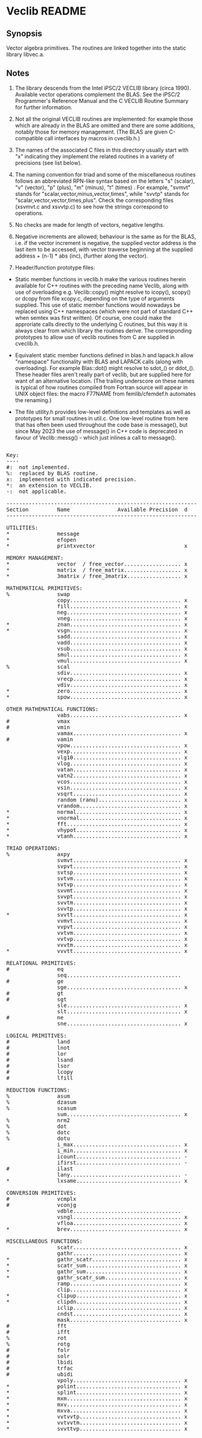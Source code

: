 Veclib README
=============

Synopsis
--------

Vector algebra primitives.  The routines are linked together into the
static library libvec.a.

Notes 
-----

1. The library descends from the Intel iPSC/2 VECLIB library (circa
1990).  Available vector operations complement the BLAS.  See the
iPSC/2 Programmer's Reference Manual and the C VECLIB Routine Summary
for further information.

2. Not all the original VECLIB routines are implemented: for example
those which are already in the BLAS are omitted and there are some
additions, notably those for memory management.  (The BLAS are given
C-compatible call interfaces by macros in cveclib.h.)

3. The names of the associated C files in this directory usually start
with "x" indicating they implement the related routines in a variety
of precisions (see list below).

4. The naming convention for triad and some of the miscellaneous
routines follows an abbreviated RPN-like syntax based on the letters
"s" (scalar), "v" (vector), "p" (plus), "m" (minus), "t" (times) .
For example, "svmvt" stands for "scalar,vector,minus,vector,times",
while "svvtp" stands for "scalar,vector,vector,times,plus".  Check the
corresponding files (xsvmvt.c and xsvvtp.c) to see how the strings
correspond to operations.

5. No checks are made for length of vectors, negative lengths.
	
6. Negative increments are allowed; behaviour is the same as for the
BLAS, i.e. if the vector increment is negative, the supplied
vector address is the last item to be accessed, with vector traverse
beginning at the supplied address + (n-1) * abs (inc), (further along
the vector).

7. Header/function prototype files:

* Static member functions in veclib.h make the various routines herein
  available for C++ routines with the preceding name Veclib, along
  with use of overloading e.g. Veclib::copy() might resolve to
  icopy(), scopy() or dcopy from file xcopy.c, depending on the type
  of arguments supplied.  This use of static member functions would
  nowadays be replaced using C++ namespaces (which were not part of
  standard C++ when semtex was first written).  Of course, one could
  make the approriate calls directly to the underlying C routines, but
  this way it is always clear from which library the routines derive.
  The corresponding prototypes to allow use of veclib routines from C
  are supplied in cveclib.h.

* Equivalent static member functions defined in blas.h and lapack.h
  allow "namespace" functionality with BLAS and LAPACK calls (along
  with overloading).  For example Blas::dot() might resolve to sdot_()
  or ddot_().  These header files aren't really part of veclib, but
  are supplied here for want of an alternative location.  (The
  trailing underscore on these names is typical of how routines
  compiled from Fortran source will appear in UNIX object files: the
  macro F77NAME from femlib/cfemdef.h automates the renaming.)

* The file utility.h provides low-level definitions and templates as
  well as prototypes for small routines in util.c.  One low-level
  routine from here that has often been used throughout the code base
  is message(), but since May 2023 the use of message() in C++ code is
  deprecated in favour of Veclib::messg() - which just inlines a call
  to message().

<pre>

Key:
----
#:	not implemented.
%:	replaced by BLAS routine.
x:	implemented with indicated precision.
*:	an extension to VECLIB.
-:	not applicable.

-----------------------------------------------------------------------------
Section         Name               Available Precision	d   s   c   z   i
-----------------------------------------------------------------------------

UTILITIES:
*               message
*               efopen
*               printxvector                            x   x           x

MEMORY MANAGEMENT:
*               vector  / free_vector.................. x   x   x   x   x
*               matrix  / free_matrix.................. x   x   x   x   x
*               3matrix / free_3matrix................. x   x   x   x   x

MATHEMATICAL PRIMITIVES:
%               swap
                copy................................... x   x           x
                fill................................... x   x           x
                neg.................................... x   x           x
                vneg................................... x   x           x
*               znan................................... x   x
*               vsgn................................... x   x           x
                sadd................................... x   x           x
                vadd................................... x   x           x
                vsub................................... x   x           x
                smul................................... x   x           x
                vmul................................... x   x           x
%               scal
                sdiv................................... x   x           x
                vrecp.................................. x   x
                vdiv................................... x   x           x
*               zero................................... x   x           x
*               spow................................... x   x

OTHER MATHEMATICAL FUNCTIONS:
                vabs................................... x   x           x
#               vmax
#               vmin
                vamax.................................. x   x           x
#               vamin
                vpow................................... x   x
                vexp................................... x   x
                vlg10.................................. x   x
                vlog................................... x   x
                vatan.................................. x   x
                vatn2.................................. x   x
                vcos................................... x   x
                vsin................................... x   x
                vsqrt.................................. x   x
                random (ranu).......................... x   x
                vrandom................................ x   x
*               normal................................. x   x
*               vnormal................................ x   x
*               fft.................................... x   x   x   x
*               vhypot................................. x   x
*               vtanh.................................. x   x

TRIAD OPERATIONS:
%               axpy
                svmvt.................................. x   x
                svpvt.................................. x   x
                svtsp.................................. x   x
                svtvm.................................. x   x
                svtvp.................................. x   x
                svvmt.................................. x   x
                svvpt.................................. x   x
                svvtm.................................. x   x
                svvtp.................................. x   x
*               svvtt.................................. x   x
                vvmvt.................................. x   x
                vvpvt.................................. x   x
                vvtvm.................................. x   x
                vvtvp.................................. x   x
                vvvtm.................................. x   x
*               vvvtt.................................. x   x

RELATIONAL PRIMITIVES:
#               eq
                seq....................................                 x
#               ge
                sge.................................... x   x           x
#               gt
#               sgt
                sle.................................... x   x           x
                slt.................................... x   x           x
#               ne
                sne.................................... x   x           x

LOGICAL PRIMITIVES:
#               land
#               lnot
#               lor
#               lsand
#               lsor
#               lcopy
#               lfill

REDUCTION FUNCTIONS:
%               asum
%               dzasum
%               scasum
                sum.................................... x   x           x
%               nrm2
%               dot
%               dotc
%               dotu
                i_max.................................. x   x           x
                i_min.................................. x   x           x
                icount................................. -   -   -   -   x
                ifirst................................. -   -   -   -   x
#               ilast
                lany................................... -   -   -   -   x
*               lxsame................................. x   x           x

CONVERSION PRIMITIVES:
#               vcmplx
#               vconjg
                vdble..................................     x
                vsngl.................................. x
                vfloa.................................. x   x   -   -   -  
*               brev................................... x   x           x

MISCELLANEOUS FUNCTIONS:
                scatr.................................. x   x           x
                gathr.................................. x   x           x
*               gathr_scatr............................ x   x           x
*               scatr_sum.............................. x   x           x
*               gathr_sum.............................. x   x           x
*               gathr_scatr_sum........................ x   x           x
                ramp................................... x   x           x
                clip................................... x   x           x
*               clipup................................. x   x           x
*               clipdn................................. x   x           x
                iclip.................................. x   x           x
                cndst.................................. x   x           x
                mask................................... x   x           x
#               fft
#               ifft
%               rot
%               rotg
#               folr
#               solr
#               lbidi
#               trfac
#               ubidi
                vpoly.................................. x   x
*               polint................................. x   x
*               splint................................. x   x
*               mxm.................................... x   x
*               mxv.................................... x   x
*               mxva................................... x   x
*               vvtvvtp................................ x   x
*               vvtvvtm................................ x   x
*               svvttvp................................ x   x

</pre>

